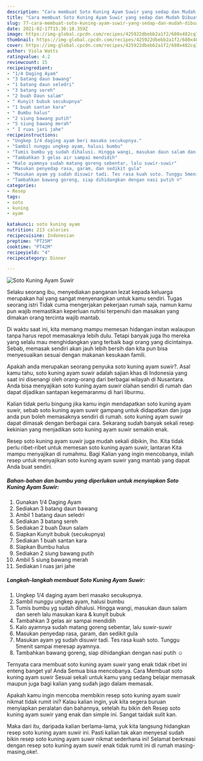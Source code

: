 ```yaml
---
description: "Cara membuat Soto Kuning Ayam Suwir yang sedap dan Mudah Dibuat"
title: "Cara membuat Soto Kuning Ayam Suwir yang sedap dan Mudah Dibuat"
slug: 77-cara-membuat-soto-kuning-ayam-suwir-yang-sedap-dan-mudah-dibuat
date: 2021-02-17T15:36:18.359Z
image: https://img-global.cpcdn.com/recipes/425922dbebb2a1f2/680x482cq70/soto-kuning-ayam-suwir-foto-resep-utama.jpg
thumbnail: https://img-global.cpcdn.com/recipes/425922dbebb2a1f2/680x482cq70/soto-kuning-ayam-suwir-foto-resep-utama.jpg
cover: https://img-global.cpcdn.com/recipes/425922dbebb2a1f2/680x482cq70/soto-kuning-ayam-suwir-foto-resep-utama.jpg
author: Viola Watts
ratingvalue: 4.2
reviewcount: 15
recipeingredient:
- "1/4 Daging Ayam"
- "3 batang daun bawang"
- "1 batang daun seledri"
- "3 batang sereh"
- "2 buah Daun salam"
- " Kunyit bubuk secukupnya"
- "1 buah santan kara"
- " Bumbu halus"
- "2 siung bawang putih"
- "5 siung bawang merah"
- " I ruas jari jahe"
recipeinstructions:
- "Ungkep 1/4 daging ayam beri masako secukupnya."
- "Sambil nunggu ungkep ayam, halusi bumbu"
- "Tumis bumbu yg sudah dihalusi. Hingga wangi, masukan daun salam dan sereh lalu masukan kara &amp; kunyit bubuk"
- "Tambahkan 3 gelas air sampai mendidih"
- "Kalo ayamnya sudah matang goreng sebentar, lalu suwir-suwir"
- "Masukan penyedap rasa, garam, dan sedikit gula"
- "Masukan ayam yg sudah disuwir tadi. Tes rasa kuah soto. Tunggu 5menit sampai meresap ayamnya."
- "Tambahkan bawang goreng, siap dihidangkan dengan nasi putih ☺"
categories:
- Resep
tags:
- soto
- kuning
- ayam

katakunci: soto kuning ayam 
nutrition: 213 calories
recipecuisine: Indonesian
preptime: "PT25M"
cooktime: "PT42M"
recipeyield: "4"
recipecategory: Dinner

---
```



![Soto Kuning Ayam Suwir](https://img-global.cpcdn.com/recipes/425922dbebb2a1f2/680x482cq70/soto-kuning-ayam-suwir-foto-resep-utama.jpg)

Selaku seorang ibu, menyediakan panganan lezat kepada keluarga merupakan hal yang sangat menyenangkan untuk kamu sendiri. Tugas seorang istri Tidak cuma mengerjakan pekerjaan rumah saja, namun kamu pun wajib memastikan keperluan nutrisi terpenuhi dan masakan yang dimakan orang tercinta wajib mantab.

Di waktu  saat ini, kita memang mampu memesan hidangan instan walaupun tanpa harus repot memasaknya lebih dulu. Tetapi banyak juga lho mereka yang selalu mau menghidangkan yang terbaik bagi orang yang dicintainya. Sebab, memasak sendiri akan jauh lebih bersih dan kita pun bisa menyesuaikan sesuai dengan makanan kesukaan famili. 



Apakah anda merupakan seorang penyuka soto kuning ayam suwir?. Asal kamu tahu, soto kuning ayam suwir adalah sajian khas di Indonesia yang saat ini disenangi oleh orang-orang dari berbagai wilayah di Nusantara. Anda bisa menyajikan soto kuning ayam suwir olahan sendiri di rumah dan dapat dijadikan santapan kegemaranmu di hari liburmu.

Kalian tidak perlu bingung jika kamu ingin mendapatkan soto kuning ayam suwir, sebab soto kuning ayam suwir gampang untuk didapatkan dan juga anda pun boleh memasaknya sendiri di rumah. soto kuning ayam suwir dapat dimasak dengan berbagai cara. Sekarang sudah banyak sekali resep kekinian yang menjadikan soto kuning ayam suwir semakin enak.

Resep soto kuning ayam suwir juga mudah sekali dibikin, lho. Kita tidak perlu ribet-ribet untuk memesan soto kuning ayam suwir, lantaran Kita mampu menyajikan di rumahmu. Bagi Kalian yang ingin mencobanya, inilah resep untuk menyajikan soto kuning ayam suwir yang mantab yang dapat Anda buat sendiri.

<!--inarticleads1-->

##### Bahan-bahan dan bumbu yang diperlukan untuk menyiapkan Soto Kuning Ayam Suwir:

1. Gunakan 1/4 Daging Ayam
1. Sediakan 3 batang daun bawang
1. Ambil 1 batang daun seledri
1. Sediakan 3 batang sereh
1. Sediakan 2 buah Daun salam
1. Siapkan  Kunyit bubuk (secukupnya)
1. Sediakan 1 buah santan kara
1. Siapkan  Bumbu halus
1. Sediakan 2 siung bawang putih
1. Ambil 5 siung bawang merah
1. Sediakan  I ruas jari jahe




<!--inarticleads2-->

##### Langkah-langkah membuat Soto Kuning Ayam Suwir:

1. Ungkep 1/4 daging ayam beri masako secukupnya.
1. Sambil nunggu ungkep ayam, halusi bumbu
1. Tumis bumbu yg sudah dihalusi. Hingga wangi, masukan daun salam dan sereh lalu masukan kara &amp; kunyit bubuk
1. Tambahkan 3 gelas air sampai mendidih
1. Kalo ayamnya sudah matang goreng sebentar, lalu suwir-suwir
1. Masukan penyedap rasa, garam, dan sedikit gula
1. Masukan ayam yg sudah disuwir tadi. Tes rasa kuah soto. Tunggu 5menit sampai meresap ayamnya.
1. Tambahkan bawang goreng, siap dihidangkan dengan nasi putih ☺




Ternyata cara membuat soto kuning ayam suwir yang enak tidak ribet ini enteng banget ya! Anda Semua bisa mencobanya. Cara Membuat soto kuning ayam suwir Sesuai sekali untuk kamu yang sedang belajar memasak maupun juga bagi kalian yang sudah jago dalam memasak.

Apakah kamu ingin mencoba membikin resep soto kuning ayam suwir nikmat tidak rumit ini? Kalau kalian ingin, yuk kita segera buruan menyiapkan peralatan dan bahannya, setelah itu bikin deh Resep soto kuning ayam suwir yang enak dan simple ini. Sangat taidak sulit kan. 

Maka dari itu, daripada kalian berlama-lama, yuk kita langsung hidangkan resep soto kuning ayam suwir ini. Pasti kalian tak akan menyesal sudah bikin resep soto kuning ayam suwir nikmat sederhana ini! Selamat berkreasi dengan resep soto kuning ayam suwir enak tidak rumit ini di rumah masing-masing,oke!.

